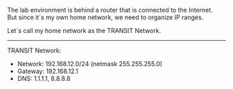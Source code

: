
The lab environment is behind a router that is connected to the Internet.<br>
But since it´s my own home network, we need to organize IP ranges.<br>

Let´s call my home network as the TRANSIT Network.<br>

---
TRANSIT Network:
- Network: 192.168.12.0/24 (netmask 255.255.255.0)
- Gateway: 192.168.12.1
- DNS: 1.1.1.1, 8.8.8.8


